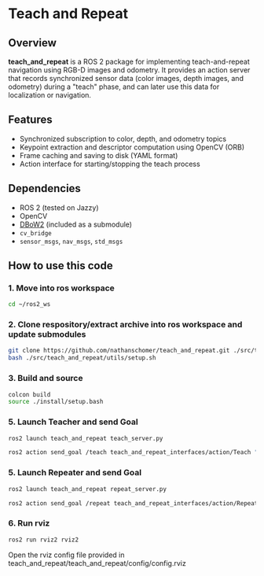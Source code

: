 # Teach and Repeat

## Overview

**teach_and_repeat** is a ROS 2 package for implementing teach-and-repeat navigation using RGB-D images and odometry. It provides an action server that records synchronized sensor data (color images, depth images, and odometry) during a "teach" phase, and can later use this data for localization or navigation.

## Features

- Synchronized subscription to color, depth, and odometry topics
- Keypoint extraction and descriptor computation using OpenCV (ORB)
- Frame caching and saving to disk (YAML format)
- Action interface for starting/stopping the teach process

## Dependencies

- ROS 2 (tested on Jazzy)
- OpenCV
- [DBoW2](https://github.com/dorian3d/DBoW2) (included as a submodule)
- `cv_bridge`
- `sensor_msgs`, `nav_msgs`, `std_msgs`

## How to use this code

### 1. Move into ros workspace
```bash
cd ~/ros2_ws
```

### 2. Clone respository/extract archive into ros workspace and update submodules
```bash
git clone https://github.com/nathanschomer/teach_and_repeat.git ./src/teach_and_repeat
bash ./src/teach_and_repeat/utils/setup.sh
```

### 3. Build and source
```bash
colcon build
source ./install/setup.bash
```

### 5. Launch Teacher and send Goal
```bash
ros2 launch teach_and_repeat teach_server.py
```

```bash
ros2 action send_goal /teach teach_and_repeat_interfaces/action/Teach "{path_name: 'teach_path.yml'}"
```

### 5. Launch Repeater and send Goal
```bash
ros2 launch teach_and_repeat repeat_server.py
```

```bash
ros2 action send_goal /repeat teach_and_repeat_interfaces/action/Repeat "{path_name: 'teach_path.yml'}"
```

### 6. Run rviz
```bash
ros2 run rviz2 rviz2
```

Open the rviz config file provided in teach_and_repeat/teach_and_repeat/config/config.rviz